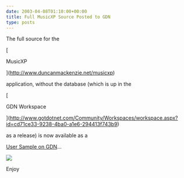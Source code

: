 ```yaml
---
date: 2003-04-08T01:10:00+00:00
title: Full MusicXP Source Posted to GDN
type: posts
---
```

The full source for the

[

MusicXP

](http://www.duncanmackenzie.net/musicxp)

 application, without the database (which is up in the

[

GDN Workspace

](http://www.gotdotnet.com/Community/Workspaces/workspace.aspx?id=cd71ce33-9238-4ba0-a1e6-294413f743b9)

as a release) is now available as a

 [User Sample on GDN](http://www.gotdotnet.com/Community/UserSamples/Details.aspx?SampleGuid=84a212fe-3ba5-4fc2-80f3-72f8e3202436)...

![](http://www.duncanmackenzie.net/musicxp/images/albumlist.png)

Enjoy
